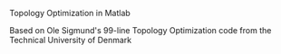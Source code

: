 
Topology Optimization in Matlab

Based on Ole Sigmund's 99-line Topology Optimization code from the Technical University of Denmark

